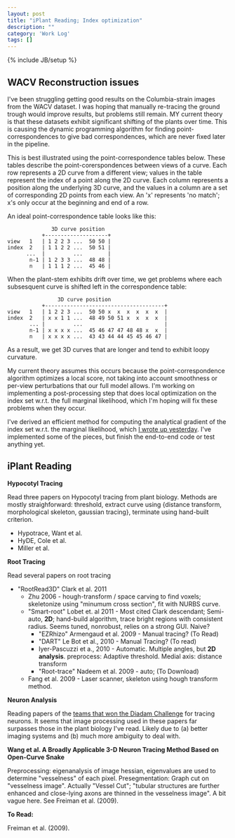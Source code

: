 ```yaml
---
layout: post
title: "iPlant Reading; Index optimization"
description: ""
category: 'Work Log'
tags: []
---
```

{% include JB/setup %}

WACV Reconstruction issues
--------------------------

I've been struggling getting good results on the Columbia-strain images from the WACV dataset.  I was hoping that manually re-tracing the ground trough would improve results, but problems still remain.  MY current theory is that these datasets exhibit significant shifting of the plants over time.  This is causing the dynamic programming algorithm for finding point-correspondences to give bad correspondences, which are never fixed later in the pipeline.

This is best illustrated using the point-correspondence tables below.  These tables describe the point-corerspondences between views of a curve.
Each row represents a 2D curve from a different view; values in the table represent the index of a point along the 2D curve.
Each column represents a position along the underlying 3D curve, and the values in a column are a set of corresponding 2D points from each view.
An 'x' represents 'no match'; x's only occur at the beginning and end of a row.

An ideal point-correspondence table looks like this:

                  3D curve position
               +--------------------+
    view   1   | 1 2 2 3 ...  50 50 |  
    index  2   | 1 1 2 2 ...  50 51 |
          ...  |         ...        |
           n-1 | 1 2 3 3 ...  48 48 |
           n   | 1 1 1 2 ...  45 46 |

When the plant-stem exhibits drift over time, we get problems where each subsesquent curve is shifted left in the correspondence table: 

                    3D curve position
               +--------------------------------------+
    view   1   | 1 2 2 3 ...  50 50 x  x  x  x  x  x  |  
    index  2   | x x 1 1 ...  48 49 50 51 x  x  x  x  |
           ... |         ...                          |
           n-1 | x x x x ...  45 46 47 47 48 48 x  x  |
           n   | x x x x ...  43 43 44 44 45 45 46 47 |

As a result, we get 3D curves that are longer and tend to exhibit loopy curvature.

My current theory assumes this occurs because the point-correspondence algorithm optimizes a local score, not taking into account smoothness or per-view perturbations that our full model allows.  I'm working on implementing a post-processing step that does local optimization on the index set w.r.t. the full marginal likelihood, which I'm hoping will fix these problems when they occur.

I've derived an efficient method for computing the analytical gradient of the index set w.r.t. the marginal likelihood, which [I wrote up yesterday]({{site.baseurl}}/2013/11/10/reference/).  I've implemented some of the pieces, but finish the end-to-end code or test anything yet.

iPlant Reading
----------------------

**Hypocotyl Tracing**

Read three papers on Hypocotyl tracing from plant biology.  Methods are mostly straighforward: threshold, extract curve using {distance transform, morphological skeleton, gaussian tracing}, terminate using hand-built criterion.

* Hypotrace, Want et al.
* HyDE, Cole et al.
* Miller et al.

**Root Tracing**

Read several papers on root tracing

* "RootRead3D" Clark  et al. 2011
    * Zhu 2006 - hough-transform / space carving to find voxels; skeletonize using "minumum cross section",  fit with NURBS curve.
    * "Smart-root" Lobet et. al 2011 - Most cited Clark descendant; Semi-auto, **2D**; hand-build algorithm, trace bright regions with consistent radius.  Seems tuned, nonrobust, relies on a strong GUI.  Naive?
        * "EZRhizo" Armengaud et al. 2009 - Manual tracing? (To Read)
        * "DART" Le Bot et al., 2010 - Manual Tracing? (To read)
        * Iyer-Pascuzzi et a., 2010 - Automatic.  Multiple angles, but **2D analysis**.  preprocess: Adaptive threshold.  Medial axis: distance transform
        * "Root-trace" Nadeem et al. 2009 - auto; (To Download)
    * Fang et al. 2009  - Laser scanner, skeleton using hough transform method.

**Neuron Analysis**

Reading papers of the [teams that won the Diadam Challenge](http://diademchallenge.org/algorithms.html) for tracing neurons.  It seems that image processing used in these papers far surpasses those in the plant biology I've read.  Likely due to (a) better imaging systems and (b) much more ambiguity to deal with.


**Wang et al. A Broadly Applicable 3-D Neuron Tracing Method Based on Open-Curve Snake**

Preprocessing: eigenanalysis of image hessian, eigenvalues are used to determine "vesselness" of each pixel.
Presegmentation: Graph cut on "vesselness image".  Actually "Vessel Cut";  "tubular structures are further enhanced and close-lying axons are thinned in the vesselness image".  A bit vague here.  See Freiman et al. (2009).

**To Read:**
    
Freiman et al. (2009).
